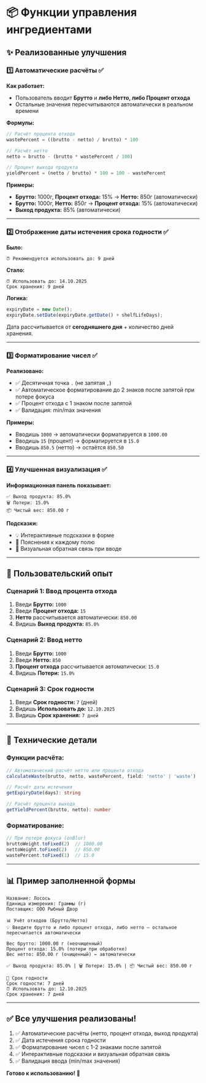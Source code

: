 # 📦 Функции управления ингредиентами

## ✨ Реализованные улучшения

### 1️⃣ Автоматические расчёты ✅

**Как работает:**
- Пользователь вводит **Брутто** и **либо Нетто, либо Процент отхода**
- Остальные значения пересчитываются автоматически в реальном времени

**Формулы:**
```javascript
// Расчёт процента отхода
wastePercent = ((brutto - netto) / brutto) * 100

// Расчёт нетто
netto = brutto - (brutto * wastePercent / 100)

// Процент выхода продукта
yieldPercent = (netto / brutto) * 100 = 100 - wastePercent
```

**Примеры:**
- **Брутто:** 1000г, **Процент отхода:** 15% → **Нетто:** 850г (автоматически)
- **Брутто:** 1000г, **Нетто:** 850г → **Процент отхода:** 15% (автоматически)
- **Выход продукта:** 85% (автоматически)

---

### 2️⃣ Отображение даты истечения срока годности ✅

**Было:**
```
⏰ Рекомендуется использовать до: 9 дней
```

**Стало:**
```
⏰ Использовать до: 14.10.2025
Срок хранения: 9 дней
```

**Логика:**
```javascript
expiryDate = new Date();
expiryDate.setDate(expiryDate.getDate() + shelfLifeDays);
```

Дата рассчитывается от **сегодняшнего дня** + количество дней хранения.

---

### 3️⃣ Форматирование чисел ✅

**Реализовано:**
- ✅ Десятичная точка `.` (не запятая `,`)
- ✅ Автоматическое форматирование до 2 знаков после запятой при потере фокуса
- ✅ Процент отхода с 1 знаком после запятой
- ✅ Валидация: min/max значения

**Примеры:**
- Вводишь `1000` → автоматически форматируется в `1000.00`
- Вводишь `15` (процент) → форматируется в `15.0`
- Вводишь `850.5` (нетто) → остаётся `850.50`

---

### 4️⃣ Улучшенная визуализация ✅

**Информационная панель показывает:**
```
✅ Выход продукта: 85.0%
🗑️ Потери: 15.0%
📦 Чистый вес: 850.00 г
```

**Подсказки:**
- 💡 Интерактивные подсказки в форме
- 📝 Пояснения к каждому полю
- 🎯 Визуальная обратная связь при вводе

---

## 🎨 Пользовательский опыт

### Сценарий 1: Ввод процента отхода
1. Введи **Брутто:** `1000`
2. Введи **Процент отхода:** `15`
3. **Нетто** рассчитывается автоматически: `850.00`
4. Видишь **Выход продукта:** `85.0%`

### Сценарий 2: Ввод нетто
1. Введи **Брутто:** `1000`
2. Введи **Нетто:** `850`
3. **Процент отхода** рассчитывается автоматически: `15.0`
4. Видишь **Потери:** `15.0%`

### Сценарий 3: Срок годности
1. Введи **Срок годности:** `7` (дней)
2. Видишь **Использовать до:** `12.10.2025`
3. Видишь **Срок хранения:** `7 дней`

---

## 🔧 Технические детали

### Функции расчёта:

```typescript
// Автоматический расчёт нетто или процента отхода
calculateWaste(brutto, netto, wastePercent, field: 'netto' | 'waste')

// Расчёт даты истечения
getExpiryDate(days): string

// Расчёт процента выхода
getYieldPercent(brutto, netto): number
```

### Форматирование:

```typescript
// При потере фокуса (onBlur)
bruttoWeight.toFixed(2)  // 1000.00
nettoWeight.toFixed(2)   // 850.00
wastePercent.toFixed(1)  // 15.0
```

---

## 📊 Пример заполненной формы

```
Название: Лосось
Единица измерения: Граммы (г)
Поставщик: ООО Рыбный Двор

📊 Учёт отходов (Брутто/Нетто)
💡 Введите брутто и либо процент отхода, либо нетто — остальное пересчитается автоматически

Вес брутто: 1000.00 г (неочищенный)
Процент отхода: 15.0% (потери при обработке)
Вес нетто: 850.00 г (очищенный) ← автоматически

✅ Выход продукта: 85.0% | 🗑️ Потери: 15.0% | 📦 Чистый вес: 850.00 г

📅 Срок годности
Срок годности: 7 дней
⏰ Использовать до: 12.10.2025
Срок хранения: 7 дней
```

---

## ✅ Все улучшения реализованы!

1. ✅ Автоматические расчёты (нетто, процент отхода, выход продукта)
2. ✅ Дата истечения срока годности
3. ✅ Форматирование чисел с 1-2 знаками после запятой
4. ✅ Интерактивные подсказки и визуальная обратная связь
5. ✅ Валидация ввода (min/max значения)

**Готово к использованию! 🎉**
